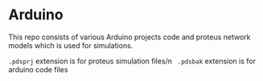 # Arduino
This repo consists of various Arduino projects code and proteus network models which is used for simulations. 

``` .pdsprj ``` extension is for proteus simulation files/n
``` .pdsbak``` extension is for arduino code files

